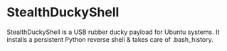 # StealthDuckyShell
StealthDuckyShell is a USB rubber ducky payload for Ubuntu systems. It installs a persistent Python reverse shell &amp; takes care of .bash_history.
